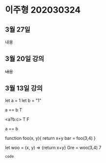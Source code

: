 # 이주형 202030324

## 3월 27일
내용

## 3월 20일 강의
~~내용~~


## 3월 13일 강의
let a = 1
let b = "1"

a == b T

<a?b:c>
   T F

a == b

function foo(x, y){
                  return x+y
bar = foo(3,4)    }

let woo = (x, y) => {return x+y}
Gre = woo(3,4)
7
```js
code
```
